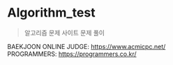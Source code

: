 # Algorithm_test

>알고리즘 문제 사이트 문제 풀이

BAEKJOON ONLINE JUDGE: https://www.acmicpc.net/   
PROGRAMMERS: https://programmers.co.kr/
